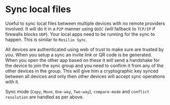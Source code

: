 # Sync local files

Useful to sync local files between multiple devices with no remote providers involved. It will do it in a `P2P` manner using `QUIC` (will fallback to `TCP/IP` if firewalls blocks `UDP`). Your local apps need to be running for the sync to happen. This is similar to `Resilio Sync`.

All devices are authenticated using web of trust to make sure are trusted by you. When you setup a sync an invite link or QR code is be generated. When you open the other app based on these it will send a handshake for the device to join the sync group and you need to confirm it from any of the other devices in the group. This will give him a cryptographic key synced between all devices and only then other devices will accept sync operations with it.

Sync mode (`Copy`, `Move`, `One-way`, `Two-way`), `compare-mode` and `conflict resolution` are handled as per above.
